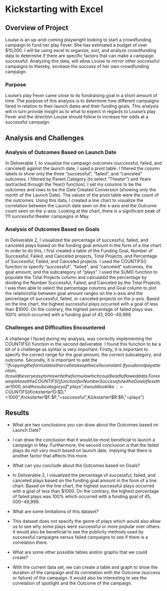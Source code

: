 # Kickstarting with Excel

## Overview of Project
Louise is an up-and-coming playwright looking to start a crowdfunding campaign to fund her play Fever. She has estimated a budget of over $10,000. I will be using excel to organize, sort, and analyze crowdfunding data to determine if there are specific factors that can make a campaign successful. Analyzing this data, will allow Louise to mirror other successful campaigns to thereby, increase the success of her own crowdfunding campaign.  

### Purpose
Louise’s play Fever came close to its fundraising goal in a short amount of time. The purpose of this analysis is to determine how different campaigns fared in relation to their launch dates and their funding goals. This analysis will in turn provide insight as to what to expect in regards to Louise’s play Fever and the direction Louise should follow to increase her odds at a successful campaign. 

## Analysis and Challenges

### Analysis of Outcomes Based on Launch Date
In Deliverable 1, to visualize the campaign outcomes (successful, failed, and canceled) against the launch date, I used a pivot table. I filtered the column labels to show only the three “successful”, “failed”, and “canceled” outcomes. I filtered by Parent Category (to select “Theater”) and Years (extracted through the Year() function). I set my columns to be the outcomes and rows to be the Date Created Conversion (showing only the month of the Launch Date). The values of the pivot table were the count of the outcomes. Using this data, I created a line chart to visualize the correlation between the Launch date seen on the x-axis and the Outcome count seen on the y-axis. Looking at the chart, there is a significant peak of 111 successful theater campaigns in May. 

### Analysis of Outcomes Based on Goals
In Deliverable 2, I visualized the percentage of successful, failed, and canceled plays based on the funding goal amount in the form of a line chart. In order to do this, I first created a table of the Funding Goal, Number of Successful, Failed, and Canceled projects, Total Projects, and Percentage of Successful, Failed, and Canceled projects. I used the COUNTIFS() function to specify “successful”, “failed”, and “canceled” outcomes, the goal amount, and the subcategory of “plays”.
I used the SUM() function to populate the Total Projects column and calculated the percentage by dividing the Number Successful, Failed, and Canceled by the Total Projects. I was then able to select the percentage columns and Goal column to plot the relationship between goal amount ranges on the x-axis and the percentage of successful, failed, or canceled projects on the y-axis. Based on the line chart, the highest successful plays occurred with a goal of less than $1000. On the contrary, the highest percentage of failed plays was 100% which occurred with a funding goal of $45,000-$49,999.

### Challenges and Difficulties Encountered
A challenge I faced during my analysis, was correctly implementing the COUNTIFS() function in the second deliverable. I found this function to be a bit of a challenge as syntax is very important. Firstly, it is important to specify the correct range for the goal amount, the correct subcategory, and outcome. Secondly, it is important to add the ‘$’ if copying the formula to other cells to keep the cells constant. If you do not pay attention, it could be very easy to miswrite the formula which could lead to flawed data. 
For example to set the COUNTIFS() function for Number Successful with a Goal of less than 1000, and the subcategory of “plays”, it would look like: =COUNTIFS(Kickstarter!$D:$D,"<1000",Kickstarter!$F:$F,"=successful",Kickstarter!$R:$R,"=plays")

## Results

- What are two conclusions you can draw about the Outcomes based on Launch Date?
- I can draw the conclusion that it would be most beneficial to launch a campaign in May. Furthermore, the second conclusion is that the failed plays do not vary much based on launch date, implying that there is another factor that affects this more. 

- What can you conclude about the Outcomes based on Goals?
- In Deliverable 2, I visualized the percentage of successful, failed, and canceled plays based on the funding goal amount in the form of a line chart. Based on the line chart, the highest successful plays occurred with a goal of less than $1000. On the contrary, the highest percentage of failed plays was 100% which occurred with a funding goal of $45,000-$49,999.

- What are some limitations of this dataset?
- This dataset does not specify the genre of plays which would also allow us to see why some plays were successful or more popular over others. It would also be beneficial to see the publicity methods used by successful campaigns versus failed campaigns to see if there is a correlation there. 

- What are some other possible tables and/or graphs that we could create?
- With the current data set, we can create a table and graph to show the duration of the campaign and its correlation with the Outcome (success or failure) of the campaign. It would also be interesting to see the correlation of spotlight and the Outcome of the campaign. 
